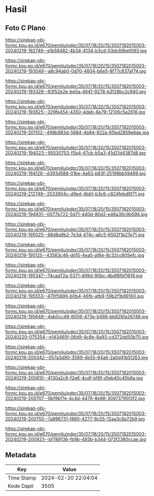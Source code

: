 # Hasil

## Foto C Plano

https://sirekap-obj-formc.kpu.go.id/e670/pemilu/pdpr/35/07/18/20/15/3507182015003-20240219-192749--e1b58482-4b34-4134-b3cd-03dc69bef093.jpg

https://sirekap-obj-formc.kpu.go.id/e670/pemilu/pdpr/35/07/18/20/15/3507182015003-20240219-193049--a8c94ab0-0d70-4604-b6e5-8f77c837af74.jpg

https://sirekap-obj-formc.kpu.go.id/e670/pemilu/pdpr/35/07/18/20/15/3507182015003-20240219-193326--83f52e2e-be5a-4641-9278-b2f28bc2c940.jpg

https://sirekap-obj-formc.kpu.go.id/e670/pemilu/pdpr/35/07/18/20/15/3507182015003-20240219-193625--329fe454-4350-4deb-8e79-12106c5a2616.jpg

https://sirekap-obj-formc.kpu.go.id/e670/pemilu/pdpr/35/07/18/20/15/3507182015003-20240219-201102--498b983d-5884-4b84-922a-65bd2859e6de.jpg

https://sirekap-obj-formc.kpu.go.id/e670/pemilu/pdpr/35/07/18/20/15/3507182015003-20240219-194023--95530753-f5b4-47cb-b5a3-41d21d4387d8.jpg

https://sirekap-obj-formc.kpu.go.id/e670/pemilu/pdpr/35/07/18/20/15/3507182015003-20240219-194126--d393d588-01be-4a63-b83f-25198bb59499.jpg

https://sirekap-obj-formc.kpu.go.id/e670/pemilu/pdpr/35/07/18/20/15/3507182015003-20240219-212749--2533904c-d9ed-4bb1-b3c6-c824febd9f71.jpg

https://sirekap-obj-formc.kpu.go.id/e670/pemilu/pdpr/35/07/18/20/15/3507182015003-20240219-194931--0077b722-5d71-440d-80d2-e46a39c9b598.jpg

https://sirekap-obj-formc.kpu.go.id/e670/pemilu/pdpr/35/07/18/20/15/3507182015003-20240219-195025--88d8a9b2-7e3d-474c-a6c5-6502f1b27e71.jpg

https://sirekap-obj-formc.kpu.go.id/e670/pemilu/pdpr/35/07/18/20/15/3507182015003-20240219-195125--43563c46-dd15-4ea5-a16e-8c32cc605efc.jpg

https://sirekap-obj-formc.kpu.go.id/e670/pemilu/pdpr/35/07/18/20/15/3507182015003-20240219-195347--74cad72a-5371-499d-90bc-4bdf8fbf1619.jpg

https://sirekap-obj-formc.kpu.go.id/e670/pemilu/pdpr/35/07/18/20/15/3507182015003-20240219-195553--470f5899-b0b4-46fb-afb9-59b2f1b69160.jpg

https://sirekap-obj-formc.kpu.go.id/e670/pemilu/pdpr/35/07/18/20/15/3507182015003-20240219-195649--4ab0cc49-8006-473e-b066-bb826fa26748.jpg

https://sirekap-obj-formc.kpu.go.id/e670/pemilu/pdpr/35/07/18/20/15/3507182015003-20240220-075354--e143465f-06d9-4c8e-8a93-cd372dd50b70.jpg

https://sirekap-obj-formc.kpu.go.id/e670/pemilu/pdpr/35/07/18/20/15/3507182015003-20240219-200342--057a3d90-3589-4b55-84a6-2a0d41b5f263.jpg

https://sirekap-obj-formc.kpu.go.id/e670/pemilu/pdpr/35/07/18/20/15/3507182015003-20240219-200610--4130a2c8-f2e6-4cdf-bf9f-d1eb40c45b8a.jpg

https://sirekap-obj-formc.kpu.go.id/e670/pemilu/pdpr/35/07/18/20/15/3507182015003-20240219-200707--9bf9bf7e-4c4d-4476-8e98-30973795f2f2.jpg

https://sirekap-obj-formc.kpu.go.id/e670/pemilu/pdpr/35/07/18/20/15/3507182015003-20240219-200755--7a996731-f880-4277-8c55-12aa3c8a72b9.jpg

https://sirekap-obj-formc.kpu.go.id/e670/pemilu/pdpr/35/07/18/20/15/3507182015003-20240219-200923--bf789136-fb9b-493b-b344-073f2380ccae.jpg


## Metadata

| Key        | Value               |
| ---------- | ------------------- |
| Time Stamp | 2024-02-20 22:04:04 |
| Kode Dapil | 3505                |



